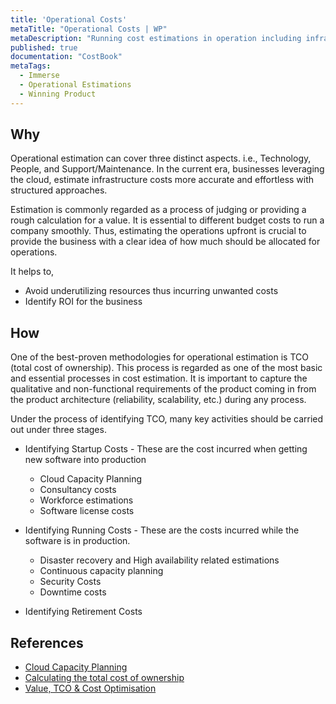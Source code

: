 ```yaml
---
title: 'Operational Costs'
metaTitle: "Operational Costs | WP"
metaDescription: "Running cost estimations in operation including infrastructure and training."
published: true
documentation: "CostBook"
metaTags:
  - Immerse
  - Operational Estimations
  - Winning Product
---
```



## Why
Operational estimation can cover three distinct aspects. i.e., Technology, People, and Support/Maintenance. In the current era, businesses leveraging the cloud, estimate infrastructure costs more accurate and effortless with structured approaches. 

Estimation is commonly regarded as a process of judging or providing a rough calculation for a value.
It is essential to different budget costs to run a company smoothly. Thus, estimating the operations upfront is crucial to provide the business with a clear idea of how much should be allocated for operations.

It helps to,
- Avoid underutilizing resources thus incurring unwanted costs
- Identify ROI for the business


## How
One of the best-proven methodologies for operational estimation is TCO (total cost of ownership). This process is regarded as one of the most basic and essential processes in cost estimation. It is important to capture the qualitative and non-functional requirements of the product coming in from the product architecture (reliability, scalability, etc.) during any process.

Under the process of identifying TCO, many key activities should be carried out under three stages.

- Identifying Startup Costs - These are the cost incurred when getting new software into production
  - Cloud Capacity Planning
  - Consultancy costs
  - Workforce estimations
  - Software license costs

- Identifying Running Costs - These are the costs incurred while the software is in production.
  - Disaster recovery and High availability related estimations
  - Continuous capacity planning
  - Security Costs
  - Downtime costs

- Identifying Retirement Costs


## References
- [Cloud Capacity Planning](https://increment.com/cloud/an-engineers-guide-to-cloud-capacity-planning/)
- [Calculating the total cost of ownership](https://www.cio.com/article/3005705/calculating-the-total-cost-of-ownership-for-enterprise-software.html)
- [Value, TCO & Cost Optimisation](https://www.slideshare.net/AmazonWebServices/value-tco-cost-optimisation-on-aws)
